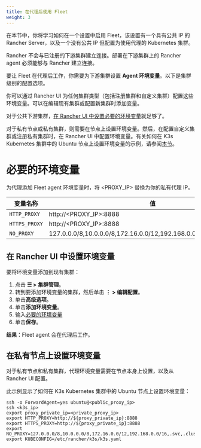```yaml
---
title: 在代理后使用 Fleet
weight: 3
---
```


在本节中，你将学习如何在一个设置中启用 Fleet，该设置有一个具有公共 IP 的 Rancher Server，以及一个没有公共 IP 但配置为使用代理的 Kubernetes 集群。

Rancher 不会与已注册的下游集群建立连接。部署在下游集群上的 Rancher agent 必须能够与 Rancher 建立连接。

要让 Fleet 在代理后工作，你需要为下游集群设置 **Agent 环境变量**。以下是集群级别的配置选项。

你可以通过 Rancher UI 为任何集群类型（包括注册集群和自定义集群）配置这些环境变量。可以在编辑现有集群或配置新集群时添加变量。

对于公共下游集群，[在 Rancher UI 中设置必要的环境变量](#在-rancher-ui-中设置环境变量)就足够了。

对于私有节点或私有集群，则需要在节点上设置环境变量。然后，在配置自定义集群或注册私有集群时，在 Rancher UI 中配置环境变量。有关如何在 K3s Kubernetes 集群中的 Ubuntu 节点上设置环境变量的示例，请参阅[本节](#在私有节点上设置环境变量)。

# 必要的环境变量

为代理添加 Fleet agent 环境变量时，将 <PROXY_IP> 替换为你的私有代理 IP。

| 变量名称 | 值 |
|------------------|--------|
| `HTTP_PROXY` | http://<PROXY_IP>:8888 |
| `HTTPS_PROXY` | http://<PROXY_IP>:8888 |
| `NO_PROXY` | 127.0.0.0/8,10.0.0.0/8,172.16.0.0/12,192.168.0.0/16,.svc,.cluster.local |

## 在 Rancher UI 中设置环境变量

要将环境变量添加到现有集群：

1. 点击 **☰ > 集群管理**。
1. 转到要添加环境变量的集群，然后单击 **⋮ > 编辑配置**。
1. 单击**高级选项**。
1. 单击**添加环境变量**。
1. 输入[必要的环境变量](#必要的环境变量)
1. 单击**保存**。

**结果**：Fleet agent 会在代理后工作。

## 在私有节点上设置环境变量

对于私有节点和私有集群，代理环境变量需要在节点本身上设置，以及从 Rancher UI 配置。

此示例显示了如何在 K3s Kubernetes 集群中的 Ubuntu 节点上设置环境变量：

```
ssh -o ForwardAgent=yes ubuntu@<public_proxy_ip>
ssh <k3s_ip>
export proxy_private_ip=<private_proxy_ip>
export HTTP_PROXY=http://${proxy_private_ip}:8888
export HTTPS_PROXY=http://${proxy_private_ip}:8888
export NO_PROXY=127.0.0.0/8,10.0.0.0/8,172.16.0.0/12,192.168.0.0/16,.svc,.cluster.local
export KUBECONFIG=/etc/rancher/k3s/k3s.yaml
```
